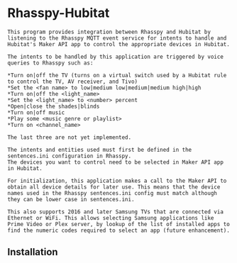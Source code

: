 # Rhasspy-Hubitat

    This program provides integration between Rhasspy and Hubitat by listening to the Rhasspy MQTT event service for intents to handle and Hubitat's Maker API app to control the appropriate devices in Hubitat.

    The intents to be handled by this application are triggered by voice queries to Rhasspy such as:

    *Turn on|off the TV (turns on a virtual switch used by a Hubitat rule to control the TV, AV receiver, and Tivo)
    *Set the <fan name> to low|medium low|medium|medium high|high
    *Turn on|off the <light_name>
    *Set the <light_name> to <number> percent
    *Open|close the shades|blinds
    *Turn on|off music
    *Play some <music genre or playlist>
    *Turn on <channel_name>
    
    The last three are not yet implemented.

    The intents and entities used must first be defined in the sentences.ini configuration in Rhasspy.
    The devices you want to control need to be selected in Maker API app in Hubitat.

    For initialization, this application makes a call to the Maker API to obtain all device details for later use. This means that the device names used in the Rhasspy sentences.ini config must match although they can be lower case in sentences.ini.

    This also supports 2016 and later Samsung TVs that are connected via Ethernet or WiFi. This allows selecting Samsung applications like Prime Video or Plex server, by lookup of the list of installed apps to find the numeric codes required to select an app (future enhancement).

## Installation


